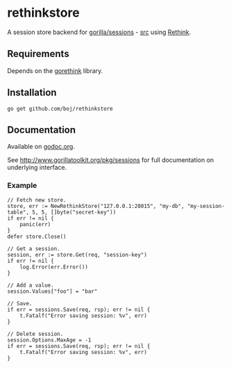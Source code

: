 # rethinkstore

A session store backend for [gorilla/sessions](http://www.gorillatoolkit.org/pkg/sessions) - [src](https://github.com/gorilla/sessions) using [Rethink](http://www.rethinkdb.com/).

## Requirements

Depends on the [gorethink](https://github.com/dancannon/gorethink) library.

## Installation

    go get github.com/boj/rethinkstore

## Documentation

Available on [godoc.org](http://www.godoc.org/github.com/boj/rethinkstore).

See http://www.gorillatoolkit.org/pkg/sessions for full documentation on underlying interface.

### Example

    // Fetch new store.
	store, err := NewRethinkStore("127.0.0.1:28015", "my-db", "my-session-table", 5, 5, []byte("secret-key"))
    if err != nil {
        panic(err)
    }
    defer store.Close()

    // Get a session.
	session, err := store.Get(req, "session-key")
	if err != nil {
        log.Error(err.Error())
    }

    // Add a value.
    session.Values["foo"] = "bar"

    // Save.
    if err = sessions.Save(req, rsp); err != nil {
        t.Fatalf("Error saving session: %v", err)
    }

    // Delete session.
    session.Options.MaxAge = -1
    if err = sessions.Save(req, rsp); err != nil {
        t.Fatalf("Error saving session: %v", err)
    }
